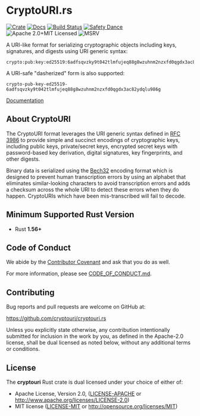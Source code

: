 # CryptoURI.rs

[![Crate][crate-image]][crate-link]
[![Docs][docs-image]][docs-link]
[![Build Status][build-image]][build-link]
[![Safety Dance][safety-image]][safety-link]
![Apache 2.0+MIT Licensed][license-image]
![MSRV][msrv-image]

A URI-like format for serializing cryptographic objects including keys,
signatures, and digests using URI generic syntax:

```
crypto:pub:key:ed25519:6adfsqvzky9t042tlmfujeq88g8wzuhnm2nzxfd0qgdx3ac82ydqf03cvv
```

A URI-safe "dasherized" form is also supported:

```
crypto-pub-key-ed25519-6adfsqvzky9t042tlmfujeq88g8wzuhnm2nzxfd0qgdx3ac82ydqlu986g
```

[Documentation][docs-link]

## About CryptoURI

The CryptoURI format leverages the URI generic syntax defined in [RFC 3986] to
provide simple and succinct encodings of cryptographic keys, including public
keys, private/secret keys, encrypted secret keys with password-based key
derivation, digital signatures, key fingerprints, and other digests.

Binary data is serialized using the [Bech32] encoding format which is designed
to prevent human transcription errors by using an alphabet that eliminates
similar-looking characters to avoid transcription errors and adds a checksum
across the whole URI to detect these errors when they do happen.
CryptoURIs which have been mis-transcribed will fail to decode.

## Minimum Supported Rust Version

- Rust **1.56+**

## Code of Conduct

We abide by the [Contributor Covenant][cc] and ask that you do as well.

For more information, please see [CODE_OF_CONDUCT.md].

## Contributing

Bug reports and pull requests are welcome on GitHub at:

<https://github.com/cryptouri/cryptouri.rs>

Unless you explicitly state otherwise, any contribution intentionally
submitted for inclusion in the work by you, as defined in the Apache-2.0
license, shall be dual licensed as noted below, without any additional terms or
conditions.

## License

The **cryptouri** Rust crate is dual licensed under your choice of either of:

- Apache License, Version 2.0, ([LICENSE-APACHE] or http://www.apache.org/licenses/LICENSE-2.0)
- MIT license ([LICENSE-MIT] or http://opensource.org/licenses/MIT)

[//]: # (badges)

[crate-image]: https://buildstats.info/crate/cryptouri
[crate-link]: https://crates.io/crates/cryptouri
[docs-image]: https://docs.rs/cryptouri/badge.svg
[docs-link]: https://docs.rs/cryptouri/
[build-image]: https://github.com/cryptouri/cryptouri.rs/actions/workflows/cryptouri.yml/badge.svg
[build-link]: https://github.com/cryptouri/cryptouri.rs/actions/workflows/cryptouri.yml
[safety-image]: https://img.shields.io/badge/unsafe-forbidden-success.svg
[safety-link]: https://github.com/rust-secure-code/safety-dance/
[license-image]: https://img.shields.io/badge/license-Apache2.0/MIT-blue.svg
[msrv-image]: https://img.shields.io/badge/rustc-1.56+-blue.svg

[//]: # (links)

[Bech32]: https://github.com/bitcoin/bips/blob/master/bip-0173.mediawiki
[cc]: https://contributor-covenant.org
[CODE_OF_CONDUCT.md]: https://github.com/cryptouri/cryptouri-rs/blob/develop/CODE_OF_CONDUCT.md
[RFC 3986]: https://tools.ietf.org/html/rfc3986
[LICENSE-APACHE]: https://github.com/cryptouri/cryptouri-rs/blob/develop/LICENSE-APACHE
[LICENSE-MIT]: https://github.com/cryptouri/cryptouri-rs/blob/develop/LICENSE-MIT
